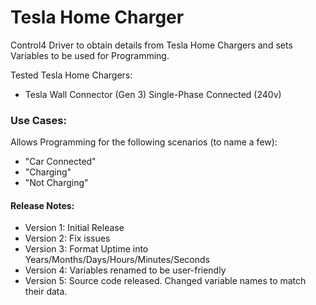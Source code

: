# Tesla Home Charger

Control4 Driver to obtain details from Tesla Home Chargers and sets Variables to be used for Programming.

Tested Tesla Home Chargers:
- Tesla Wall Connector (Gen 3) Single-Phase Connected (240v)

### Use Cases:

Allows Programming for the following scenarios (to name a few):
- "Car Connected"
- "Charging"
- "Not Charging"

#### Release Notes:

- Version 1: Initial Release
- Version 2: Fix issues
- Version 3: Format Uptime into Years/Months/Days/Hours/Minutes/Seconds
- Version 4: Variables renamed to be user-friendly
- Version 5: Source code released. Changed variable names to match their data.
